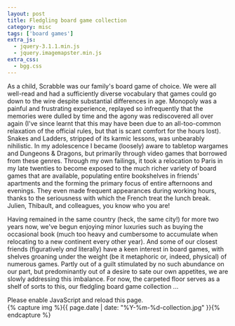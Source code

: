 ```yaml
---
layout: post
title: Fledgling board game collection
category: misc
tags: ['board games']
extra_js:
  - jquery-3.1.1.min.js
  - jquery.imagemapster.min.js
extra_css:
  - bgg.css
---
```


As a child, Scrabble was our family's board game of choice.
We were all well-read and had a sufficiently diverse vocabulary that games
could go down to the wire despite substantial differences in age.
Monopoly was a painful and frustrating experience, replayed so infrequently
that the memories were dulled by time and the agony was rediscovered all over
again (I've since learnt that this may have been due to an all-too-common
relaxation of the official rules, but that is scant comfort for the hours
lost).
Snakes and Ladders, stripped of its karmic lessons, was unbearably nihilistic. In my adolescence I became (loosely) aware to tabletop wargames and Dungeons &
Dragons, but primarily through video games that borrowed from these genres.
Through my own failings, it took a relocation to Paris in my late twenties to
become exposed to the much richer variety of board games that are available,
populating entire bookshelves in friends' apartments and the forming the
primary focus of entire afternoons and evenings.
They even made frequent appearances during working hours, thanks to the
seriousness with which the French treat the lunch break.
Julien, Thibault, and colleagues, you know who you are!

Having remained in the same country (heck, the same city!)
for more two years now, we've begun enjoying minor luxuries such as buying the
occasional book (much too heavy and cumbersome to accumulate when relocating
to a new continent every other year).
And some of our closest friends (figuratively *and* literally) have a keen
interest in board games, with shelves groaning under the weight (be it
metaphoric or, indeed, physical) of numerous games.
Partly out of a guilt stimulated by no such abundance on our part, but
predominantly out of a desire to sate our own appetites, we are slowly
addressing this imbalance.
For now, the carpeted floor serves as a shelf of sorts to this, our fledgling
board game collection ...

<noscript>
Please enable JavaScript and reload this page.
</noscript>

<div class="bgg">
  <div class="map">
    <map name="map">
      <area shape="poly" coords="40,210,190,208,200,550,50,550"
            href="#" id="172081"
            class="map-area" />
      <area shape="poly" coords="188,175,277,175,290,550,200,550"
            href="#" id="163412"
            class="map-area" />
      <area shape="poly" coords="280,155,355,155,365,550,290,550"
            href="#" id="131835"
            class="map-area" />
      <area shape="poly" coords="350,45,440,45,445,550,365,550"
            href="#" id="320"
            class="map-area" />
      <area shape="poly" coords="440,35,575,35,570,558,445,555"
            href="#" id="822"
            class="map-area" />
      <area shape="poly" coords="575,35,685,35,680,550,570,545"
            href="#" id="39856"
            class="map-area" />
      <area shape="poly" coords="685,35,840,40,825,550,680,550"
            href="#" id="155821"
            class="map-area" />
      <area shape="poly"
            coords="845,2,990,2,955,550,825,550,840,40,800,40"
            href="#" id="42215"
            class="map-area" />
    </map>
    {% capture img %}{{ page.date | date: "%Y-%m-%d-collection.jpg" }}{% endcapture %}
    <img usemap="#map" id="img-map" src="{{ site.baseurl }}{{ site.url_img }}/{{ img }}" alt="">
  </div>
</div>

<script type="text/javascript" src="{{ site.baseurl }}{{ site.url_js }}/bgg.js"></script>
<script type="text/javascript">
    BGG.load({
        img_map: "#img-map",
        username: "2bago",
        userid: 1451771,
        show_on_hover: false,
    });
</script>
